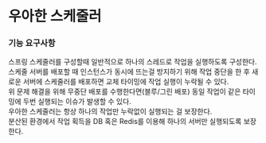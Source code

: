 # 우아한 스케줄러

### 기능 요구사항

스프링 스케줄러를 구성할때 일반적으로 하나의 스레드로 작업을 실행하도록 구성한다. </br>
스케줄 서버를 배포할 때 인스턴스가 동시에 뜨는걸 방지하기 위해 작업 중단을 한 후 새로운 서버에 스케줄러를 배포하면 교체 타이밍에 작업 실행이 누락될 수 있다. </br>
위 문제 해결을 위해 무중단 배포를 수행한다면(블루/그린 배포) 동일 작업이 같은 타이밍에 두번 실행되는 이슈가 발생할 수 있다.</br>
우아한 스케줄러는 항상 하나의 작업만 누락없이 실행되는 걸 보장한다. </br>
분산된 환경에서 작업 획득을 DB 혹은 Redis를 이용해 하나의 서버만 실행되도록 보장한다.</br>




